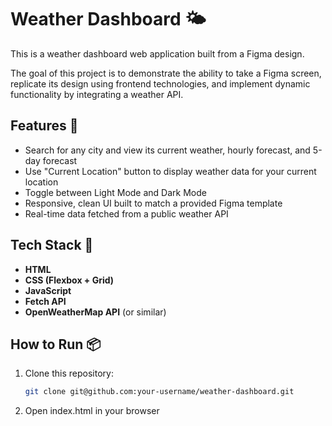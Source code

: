 # Weather Dashboard 🌤️

This is a weather dashboard web application built from a Figma design.

The goal of this project is to demonstrate the ability to take a Figma screen, replicate its design using frontend technologies, and implement dynamic functionality by integrating a weather API.

## Features 📌

- Search for any city and view its current weather, hourly forecast, and 5-day forecast
- Use "Current Location" button to display weather data for your current location
- Toggle between Light Mode and Dark Mode
- Responsive, clean UI built to match a provided Figma template
- Real-time data fetched from a public weather API

## Tech Stack 🚀

- **HTML**
- **CSS (Flexbox + Grid)**
- **JavaScript**
- **Fetch API**
- **OpenWeatherMap API** (or similar)

## How to Run 📦

1. Clone this repository:
   ```bash
   git clone git@github.com:your-username/weather-dashboard.git
2. Open index.html in your browser